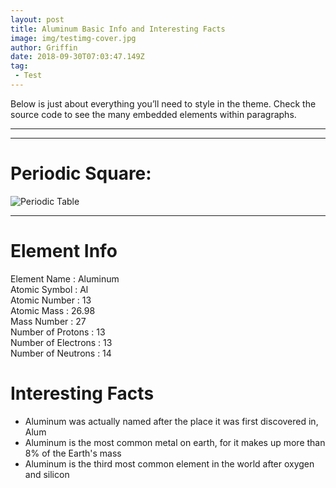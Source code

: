 ```yaml
---
layout: post
title: Aluminum Basic Info and Interesting Facts
image: img/testimg-cover.jpg
author: Griffin
date: 2018-09-30T07:03:47.149Z
tag: 
 - Test
---
```


Below is just about everything you’ll need to style in the theme. Check the source code to see the many embedded elements within paragraphs.

---


---

# Periodic Square:
<img src="http://periodictable.com/Samples/013.21/s13.JPG" alt="Periodic Table"/>

---

# Element Info

Element Name : Aluminum <br/>
Atomic Symbol : Al <br/>
Atomic Number : 13 <br/>
Atomic Mass : 26.98 <br/>
Mass Number : 27 <br/>
Number of Protons : 13 <br/>
Number of Electrons : 13 <br/>
Number of Neutrons : 14 <br/>

# Interesting Facts

- Aluminum was actually named after the place it was first discovered in, Alum
- Aluminum is the most common metal on earth, for it makes up more than 8% of the Earth's mass
- Aluminum is the third most common element in the world after oxygen and silicon
